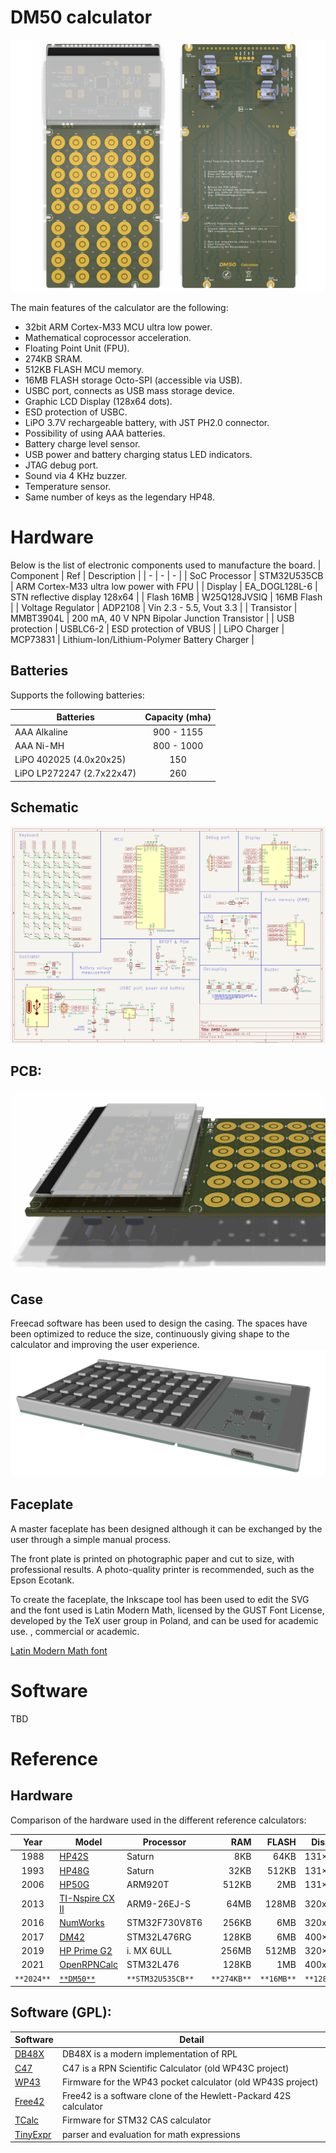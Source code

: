 # DM50 calculator

![DM50 PCB](docs/img/DM50_PCB.png "DM50 PCB")

The main features of the calculator are the following:

 - 32bit ARM Cortex-M33 MCU ultra low power.
 - Mathematical coprocessor acceleration.
 - Floating Point Unit (FPU).
 - 274KB SRAM.
 - 512KB FLASH MCU memory.
 - 16MB FLASH storage Octo-SPI (accessible via USB).
 - USBC port, connects as USB mass storage device.
 - Graphic LCD Display (128x64 dots).
 - ESD protection of USBC.
 - LiPO 3.7V rechargeable battery, with JST PH2.0 connector.
 - Possibility of using AAA batteries.
 - Battery charge level sensor.
 - USB power and battery charging status LED indicators.
 - JTAG debug port.
 - Sound via 4 KHz buzzer.
 - Temperature sensor.
 - Same number of keys as the legendary HP48.

# Hardware
Below is the list of electronic components used to manufacture the board.
| Component | Ref | Description |
| - | - | - |
| SoC Processor | STM32U535CB | ARM Cortex-M33 ultra low power with FPU |
| Display | EA_DOGL128L-6 | STN reflective display 128x64 |
| Flash 16MB | W25Q128JVSIQ | 16MB Flash |
| Voltage Regulator | ADP2108 | Vin 2.3 - 5.5, Vout 3.3 |
| Transistor | MMBT3904L | 200 mA, 40 V NPN Bipolar Junction Transistor |
| USB protection | USBLC6-2 | ESD protection of VBUS |
| LiPO Charger | MCP73831 | Lithium-Ion/Lithium-Polymer Battery Charger |

## Batteries
Supports the following batteries:

| Batteries | Capacity (mha) |
| --- | :---: |
| AAA Alkaline | 900 - 1155 |
| AAA Ni-MH | 800 - 1000 |
| LiPO 402025 (4.0x20x25) | 150 |
| LiPO LP272247 (2.7x22x47) | 260 |

## Schematic
![New Sch](docs/img/SCH.png "New Schema")

## PCB:
![PCB front](docs/img/PCB_3D.png "PCB front")

## Case
Freecad software has been used to design the casing.
The spaces have been optimized to reduce the size, continuously giving shape to the calculator and improving the user experience.
![CASE](docs/img/case.png "CASE")

## Faceplate
A master faceplate has been designed although it can be exchanged by the user through a simple manual process.

The front plate is printed on photographic paper and cut to size, with professional results. A photo-quality printer is recommended, such as the Epson Ecotank.

To create the faceplate, the Inkscape tool has been used to edit the SVG and the font used is Latin Modern Math, licensed by the GUST Font License, developed by the TeX user group in Poland, and can be used for academic use. , commercial or academic.

[Latin Modern Math font](https://www.gust.org.pl/projects/e-foundry/latin-modern "Latin Modern Math font")

# Software
TBD

# Reference
## Hardware
Comparison of the hardware used in the different reference calculators:
 
| Year | Model | Processor | RAM | FLASH | Display |
| :-: | - | - | -: | -: | - |
| 1988 | [HP42S](https://en.wikipedia.org/wiki/HP-42S) | Saturn | 8KB | 64KB | 131×16 |
| 1993 | [HP48G](https://en.wikipedia.org/wiki/HP_48_series) | Saturn | 32KB | 512KB | 131×64 |
| 2006 | [HP50G](https://en.wikipedia.org/wiki/HP_49/50_series) | ARM920T | 512KB | 2MB | 131×80 |
| 2013 | [TI-Nspire CX II](https://en.wikipedia.org/wiki/TI-Nspire_series#TI-Nspire_CX_II_and_TI-Nspire_CX_II_CAS) | ARM9-26EJ-S | 64MB | 128MB | 320x240 | 
| 2016 | [NumWorks](https://www.numworks.com/resources/engineering/hardware/) | STM32F730V8T6 | 256KB | 6MB | 320x240 |
| 2017 | [DM42](https://www.swissmicros.com/product/dm42) | STM32L476RG | 128KB | 6MB | 400×240 | 
| 2019 | [HP Prime G2](https://en.wikipedia.org/wiki/HP_Prime) | i. MX 6ULL | 256MB | 512MB | 320×240 |
| 2021 | [OpenRPNCalc](https://github.com/apoluekt/OpenRPNCalc) | STM32L476 | 128KB | 1MB | 400x240 |
| `**2024**` | [`**DM50**`](https://github.com/xavierbasc/dm50-calculator) | `**STM32U535CB**` | `**274KB**` | `**16MB**` | `**128×64**` |

## Software (GPL):
| Software | Detail |
| - | - |
| [DB48X](https://47calc.com/) | DB48X is a modern implementation of RPL |
| [C47](https://47calc.com/) | C47 is a RPN Scientific Calculator (old WP43C project) |
| [WP43](https://gitlab.com/rpncalculators/wp43) | Firmware for the WP43 pocket calculator (old WP43S project) |
| [Free42](https://github.com/thomasokken/free42) | Free42 is a software clone of the Hewlett-Packard 42S calculator |
| [TCalc](https://github.com/tylertian123/TCalc) | Firmware for STM32 CAS calculator |
| [TinyExpr](https://github.com/codeplea/tinyexpr) | parser and evaluation for math expressions |
